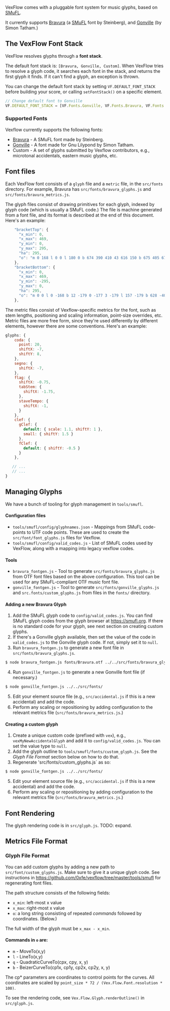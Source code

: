 VexFlow comes with a pluggable font system for music glyphs, based on [SMuFL](https://www.smufl.org/).

It currently supports [Bravura](https://github.com/steinbergmedia/bravura) (a [SMuFL](https://www.smufl.org/) font by Steinberg), and [Gonville](https://www.chiark.greenend.org.uk/~sgtatham/gonville/) (by Simon Tatham.)

## The VexFlow Font Stack

VexFlow resolves glyphs through a **font stack**.

The default font stack is: `[Bravura, Gonville, Custom]`. When VexFlow tries to resolve a glyph code, it searches each font in the stack, and returns the first glyph it finds. If it can't find a glyph, an exception is thrown.

You can change the default font stack by setting `VF.DEFAULT_FONT_STACK` before building your score, or calling `setFontStack()` on a specific element.

```javascript
// Change default font to Gonville
VF.DEFAULT_FONT_STACK = [VF.Fonts.Gonville, VF.Fonts.Bravura, VF.Fonts.Custom]
```

### Supported Fonts

Vexflow currently supports the following fonts:

* [Bravura](https://github.com/steinbergmedia/bravura) - A SMuFL font made by Steinberg.
* [Gonville](https://www.chiark.greenend.org.uk/~sgtatham/gonville/) - A font made for Gnu Lilypond by Simon Tatham.
* Custom - A set of glyphs submitted by Vexflow contributors, e.g., microtonal accidentals, eastern music glyphs, etc.

## Font files

Each VexFlow font consists of a `glyph` file and a `metric` file, in the `src/fonts` directory. For example, Bravura has `src/fonts/bravura_glyphs.js` and `src/fonts/bravura_metrics.js`.

The glyph files consist of drawing primitives for each glyph, indexed by glyph code (which is usually a SMuFL code.) The file is machine generated from a font file, and its format is described at the end of this document. Here's an example:

```javascript
    "bracketTop": {
      "x_min": 0,
      "x_max": 469,
      "y_min": 0,
      "y_max": 295,
      "ha": 295,
      "o": "m 0 168 l 0 0 l 180 0 b 674 390 410 43 616 150 b 675 405 675 396 675 400 b 664 425 675 416 671 422 b 628 405 651 425 635 415 b 157 179 613 389 432 199 l 12 179 b 0 168 3 179 0 177 z"
    },
    "bracketBottom": {
      "x_min": 0,
      "x_max": 469,
      "y_min": -295,
      "y_max": 0,
      "ha": 295,
      "o": "m 0 0 l 0 -168 b 12 -179 0 -177 3 -179 l 157 -179 b 628 -405 432 -199 613 -389 b 664 -425 635 -415 651 -425 b 675 -405 671 -422 675 -416 b 674 -390 675 -400 675 -396 b 180 0 616 -150 410 -43 z"
    },
```

The metric files consist of Vexflow-specific metrics for the font, such as stem lengths, positioning and scaling information, point-size overrides, etc. Metric files are more free form, since they're used differently by different elements, however there are some conventions. Here's an example:

```javascript
glyphs: {
    coda: {
      point: 20,
      shiftX: -7,
      shiftY: 8,
    },
    segno: {
      shiftX: -7,
    },
    flag: {
      shiftX: -0.75,
      tabStem: {
        shiftX: -1.75,
      },
      staveTempo: {
        shiftX: -1,
      }
    },
    clef: {
      gClef: {
        default: { scale: 1.1, shiftY: 1 },
        small: { shiftY: 1.5 }
      },
      fClef: {
        default: { shiftY: -0.5 }
      }
    },

   // ...
   // ...
}
```

## Managing Glyphs

We have a bunch of tooling for glyph management in `tools/smufl`.

#### Configuration files

* `tools/smufl/config/glyphnames.json` - Mappings from SMuFL code-points to UTF code points. These are used to create the `src/font/font_glyphs.js` files for Vexflow.
* `tools/smufl/config/valid_codes.js` - List of SMuFL codes used by VexFlow, along with a mapping into legacy vexflow codes.

#### Tools

* `bravura_fontgen.js` - Tool to generate `src/fonts/bravura_glyphs.js` from OTF font files based on the above configuration. This tool can be used for any SMuFL-compliant OTF music font file.
* `gonville_fontgen.js` - Tool to generate `src/fonts/gonville_glyphs.js` and `src.fonts/custom_glyphs.js` from files in the `fonts/` directory.

#### Adding a new Bravura Glyph

1) Add the SMuFL glyph code to `config/valid_codes.js`. You can find SMuFL glyph codes from the glyph browser at https://smufl.org. If there is no standard code for your glyph, see next section on creating custom glyphs.
2) If there's a Gonville glyph available, then set the value of the code in `valid_codes.js` to the Gonville glyph code. If not, simply set it to `null`.
3) Run `bravura_fontgen.js` to generate a new font file in `src/fonts/bravura_glyphs.js`.

```sh
$ node bravura_fontgen.js fonts/Bravura.otf ../../src/fonts/bravura_glyphs.js
```

4) Run `gonville_fontgen.js` to generate a new Gonville font file (if necessary.)
```sh
$ node gonville_fontgen.js ../../src/fonts/
```

5) Edit your element source file (e.g., `src/accidental.js` if this is a new accidental) and add the code.
6) Perform any scaling or repositioning by adding configuration to the relevant metrics file (`src/fonts/bravura_metrics.js`.)

#### Creating a custom glyph

1) Create a unique custom code (prefixed with `vex`), e.g., `vexMyNewAccidentalGlyph` and add it to `config/valid_codes.js`. You can set the value type to `null`.
2) Add the glyph outline to `tools/smufl/fonts/custom_glyph.js`. See the *Glyph File Format* section below on how to do that.
3) Regenerate 'src/fonts/custom_glyphs.js` as so:

```sh
$ node gonville_fontgen.js ../../src/fonts/
```
5) Edit your element source file (e.g., `src/accidental.js` if this is a new accidental) and add the code.
6) Perform any scaling or repositioning by adding configuration to the relevant metrics file (`src/fonts/bravura_metrics.js`.)

## Font Rendering

The glyph rendering code is in `src/glyph.js`. TODO: expand.

## Metrics File Format

### Glyph File Format

You can add custom glyphs by adding a new path to `src/font/custom_glyphs.js`. Make sure to give it a unique glyph code. See instructions in https://github.com/0xfe/vexflow/tree/master/tools/smufl for regenerating font files.

The path structure consists of the following fields:

* `x_min`: left-most x value 
* `x_max`: right-most x value
* `o`: a long string consisting of repeated *commands* followed by coordinates. (Below.)

The full width of the glyph must be `x_max - x_min`.

#### Commands in `o` are:

* `m` - MoveTo(x,y)
* `l` - LineTo(x,y)
* `q` - QuadraticCurveTo(cpx, cpy, x, y)
* `b` - BeizerCurveTo(cp1x, cp1y, cp2x, cp2y, x, y)

The cp* parameters are coordinates to control points for the curves. All coordinates are scaled by `point_size * 72 / (Vex.Flow.Font.resolution * 100)`.

To see the rendering code, see `Vex.Flow.Glyph.renderOutline()` in `src/glyph.js`.